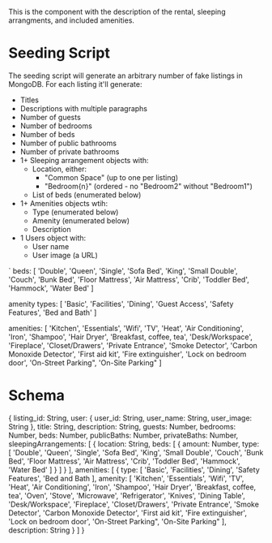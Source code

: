 This is the component with the description of the rental, sleeping arrangments, and included amenities.

# Seeding Script
The seeding script will generate an arbitrary number of fake listings in MongoDB.
For each listing it'll generate:
- Titles
- Descriptions with multiple paragraphs
- Number of guests
- Number of bedrooms
- Number of beds
- Number of public bathrooms
- Number of private bathrooms
- 1+ Sleeping arrangement objects with:
  - Location, either:
    - "Common Space" (up to one per listing)
    - "Bedroom{n}" (ordered - no "Bedroom2" without "Bedroom1")
  - List of beds (enumerated below)
- 1+ Amenities objects wtih:
  - Type (enumerated below)
  - Amenity (enumerated below)
  - Description
- 1 Users object with:
  - User name
  - User image (a URL)

`
beds: [
  'Double',
  'Queen',
  'Single',
  'Sofa Bed',
  'King',
  'Small Double',
  'Couch',
  'Bunk Bed',
  'Floor Mattress',
  'Air Mattress',
  'Crib',
  'Toddler Bed',
  'Hammock',
  'Water Bed'
]

amenity types: [
  'Basic',
  'Facilities',
  'Dining',
  'Guest Access',
  'Safety Features',
  'Bed and Bath'
]

amenities: [
  'Kitchen',
  'Essentials',
  'Wifi',
  'TV',
  'Heat',
  'Air Conditioning',
  'Iron',
  'Shampoo',
  'Hair Dryer',
  'Breakfast,
   coffee,
   tea',
  'Desk/Workspace',
  'Fireplace',
  'Closet/Drawers',
  'Private Entrance',
  'Smoke Detector',
  'Carbon Monoxide Detector',
  'First aid kit',
  'Fire extinguisher',
  'Lock on bedroom door',
  'On-Street Parking",
  'On-Site Parking"
]

# Schema
{
  listing_id: String,
  user: {
    user_id: String,
    user_name: String,
    user_image: String
  },
  title: String,
  description: String,
  guests: Number,
  bedrooms: Number,
  beds: Number,
  publicBaths: Number,
  privateBaths: Number,
  sleepingArrangements: [
    {
      location: String,
      beds: [
        { 
          amount: Number,
          type: [
            'Double',
            'Queen',
            'Single',
            'Sofa Bed',
            'King',
            'Small Double',
            'Couch',
            'Bunk Bed',
            'Floor Mattress',
            'Air Mattress',
            'Crib',
            'Toddler Bed',
            'Hammock',
            'Water Bed'
          ]
        }
      ]
    }
  ],
  amenities: [
    {
      type: [
        'Basic',
        'Facilities',
        'Dining',
        'Safety Features',
        'Bed and Bath
      ],
      amenity: [
        'Kitchen',
        'Essentials',
        'Wifi',
        'TV',
        'Heat',
        'Air Conditioning',
        'Iron',
        'Shampoo',
        'Hair Dryer',
        'Breakfast, coffee, tea',
        'Oven',
        'Stove',
        'Microwave',
        'Refrigerator',
        'Knives',
        'Dining Table',
        'Desk/Workspace',
        'Fireplace',
        'Closet/Drawers',
        'Private Entrance',
        'Smoke Detector',
        'Carbon Monoxide Detector',
        'First aid kit',
        'Fire extinguisher',
        'Lock on bedroom door',
        'On-Street Parking",
        'On-Site Parking"
      ],
      description: String
    }
  ]
}
